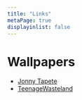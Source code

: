 ```yaml
---
title: "Links"
metaPage: true
displayinlist: false
---
```


# Wallpapers

* [Jonny Tapete](https://www.johnny-tapete.de/vintage_retro_tapete_cat95/)
* [TeenageWasteland](http://www.teenagewasteland.de/dekorativ/tapete.html)
